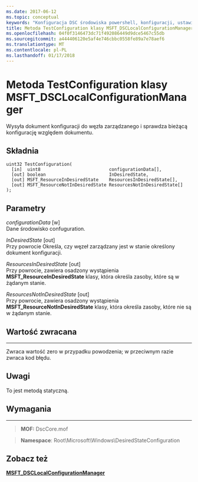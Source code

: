 ```yaml
---
ms.date: 2017-06-12
ms.topic: conceptual
keywords: "Konfiguracja DSC środowiska powershell, konfiguracji, ustawienia"
title: Metoda TestConfiguration klasy MSFT_DSCLocalConfigurationManager
ms.openlocfilehash: 04f0f3146473dc71f492086449d9dce5467c55db
ms.sourcegitcommit: a444406120e5af4e746cbbc0558fe89a7e78aef6
ms.translationtype: MT
ms.contentlocale: pl-PL
ms.lasthandoff: 01/17/2018
---
```

# <a name="testconfiguration-method-of-the-msftdsclocalconfigurationmanager-class"></a>Metoda TestConfiguration klasy MSFT_DSCLocalConfigurationManager

Wysyła dokument konfiguracji do węzła zarządzanego i sprawdza bieżącą konfigurację względem dokumentu.

<a name="syntax"></a>Składnia
------

```mof
uint32 TestConfiguration(
  [in]  uint8                          configurationData[],
  [out] boolean                        InDesiredState,
  [out] MSFT_ResourceInDesiredState    ResourcesInDesiredState[],
  [out] MSFT_ResourceNotInDesiredState ResourcesNotInDesiredState[]
);
```

<a name="parameters"></a>Parametry
----------

*configurationData* \[w\]  
Dane środowisko confuguration.

*InDesiredState* \[out\]  
Przy powrocie Określa, czy węzeł zarządzany jest w stanie określony dokument konfiguracji.

*ResourcesInDesiredState* \[out\]  
Przy powrocie, zawiera osadzony wystąpienia **MSFT_ResourceInDesiredState** klasy, która określa zasoby, które są w żądanym stanie.

*ResourcesNotInDesiredState* \[out\]  
Przy powrocie, zawiera osadzony wystąpienia **MSFT_ResourceNotInDesiredState** klasy, która określa zasoby, które nie są w żądanym stanie.

## <a name="return-value"></a>Wartość zwracana
------------

Zwraca wartość zero w przypadku powodzenia; w przeciwnym razie zwraca kod błędu.

## <a name="remarks"></a>Uwagi

To jest metodą statyczną.

## <a name="requirements"></a>Wymagania
------------
>**MOF:** DscCore.mof

>**Namespace**: Root\Microsoft\Windows\DesiredStateConfiguration


## <a name="see-also"></a>Zobacz też


[**MSFT_DSCLocalConfigurationManager**](msft-dsclocalconfigurationmanager.md)


 

 



